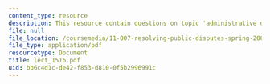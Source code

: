 ```yaml
---
content_type: resource
description: This resource contain questions on topic 'administrative decision making'.
file: null
file_location: /coursemedia/11-007-resolving-public-disputes-spring-2005/bb6c4d1cde42f853d8100f5b2996991c_lect_1516.pdf
file_type: application/pdf
resourcetype: Document
title: lect_1516.pdf
uid: bb6c4d1c-de42-f853-d810-0f5b2996991c
---
```

